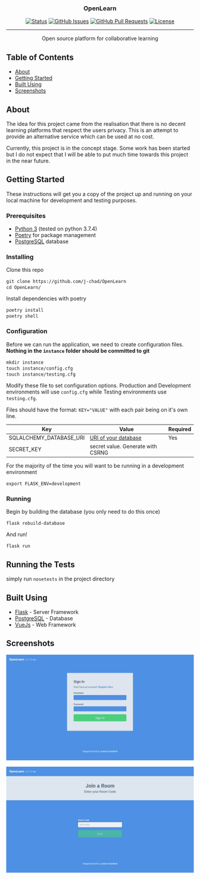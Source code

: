<h3 align="center">OpenLearn</h3>

<div align="center">

  [![Status](https://img.shields.io/badge/status-active-success.svg)]() 
  [![GitHub Issues](https://img.shields.io/github/issues/j-chad/OpenLearn)](https://github.com/j-chad/OpenLearn/issues)
  [![GitHub Pull Requests](https://img.shields.io/github/issues-pr/j-chad/OpenLearn)](https://github.com/j-chad/OpenLearn/pulls)
  [![License](https://img.shields.io/github/license/j-chad/OpenLearn)](/LICENSE)

</div>

---

<p align="center">
    Open source platform for collaborative learning
    <br> 
</p>

## Table of Contents
- [About](#about)
- [Getting Started](#getting_started)
- [Built Using](#built_using)
- [Screenshots](#screenshots)

## About <a name = "about"></a>
The idea for this project came from the realisation that there is no decent
learning platforms that respect the users privacy. This is an attempt to
provide an alternative service which can be used at no cost.

Currently, this project is in the concept stage. Some work has been started but I do not
expect that I will be able to put much time towards this project in the near future.

## Getting Started <a name = "getting_started"></a>
These instructions will get you a copy of the project up and running on your local machine for development and testing purposes.

### Prerequisites
* [Python 3](https://python.org) (tested on python 3.7.4)
* [Poetry](https://poetry.eustace.io/)  for package management
* [PostgreSQL](https://www.postgresql.org/download/) database

### Installing
Clone this repo
```
git clone https://github.com/j-chad/OpenLearn
cd OpenLearn/
```
Install dependencies with poetry
```
poetry install
poetry shell
```

### Configuration
Before we can run the application, we need to create configuration files.
**Nothing in the `instance` folder should be committed to git**
```
mkdir instance
touch instance/config.cfg
touch instance/testing.cfg
```
Modify these file to set configuration options. 
Production and Development environments will use `config.cfg` while 
Testing environments use `testing.cfg`.

Files should have the format: `KEY="VALUE"` with each pair being on it's own line.

| Key                     | Value                                                                                                                  | Required |
|-------------------------|------------------------------------------------------------------------------------------------------------------------|----------|
| SQLALCHEMY_DATABASE_URI | [URI of your database](https://docs.sqlalchemy.org/en/13/dialects/postgresql.html#dialect-postgresql-psycopg2-connect) | Yes      |
| SECRET_KEY              | secret value. Generate with CSRNG                                                                                      |          |

For the majority of the time you will want to be running in a development environment
```
export FLASK_ENV=development
```

### Running
Begin by building the database (you only need to do this once)
```
flask rebuild-database
```

And run!
```
flask run
```

## Running the Tests
simply run `nosetests` in the project directory

## Built Using <a name="built_using"></a>
- [Flask](https://palletsprojects.com/p/flask/) - Server Framework
- [PostgreSQL](https://www.postgresql.org/) - Database
- [VueJs](https://vuejs.org/) - Web Framework

## Screenshots
![Sign-in screen](screenshots/sign_in.jpg)

![Join room screen](screenshots/join_room.jpg)